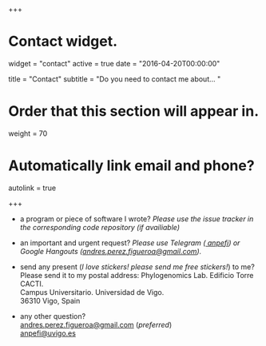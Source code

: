 +++
# Contact widget.
widget = "contact"
active = true
date = "2016-04-20T00:00:00"

title = "Contact"
subtitle = "Do you need to contact me about... "

# Order that this section will appear in.
weight = 70

# Automatically link email and phone?
autolink = true


+++


* a program or piece of software I wrote? *Please use the issue tracker in the corresponding code repository (if availiable)* [<i class="fa fa-github big-icon"></i>](https://github.com/anpefi/) [<i class="fa fa-gitlab big-icon"></i>](https://gitlab.com/anpefi) [<i class="fa fa-bitbucket big-icon"></i>](https://bitbucket.com/anpefi/)
 
* an important and urgent request? *Please use Telegram ([<i class="fa fa-telegram"></i> anpefi](https://t.me/anpefi)) or Google Hangouts (andres.perez.figueroa@gmail.com).*
 
* send any present (*I love stickers! please send me free stickers!*) to me? Please send it to my postal address:
        <i class="fa fa-home"></i> Phylogenomics Lab. Edificio Torre CACTI.   
        Campus Universitario. Universidad de Vigo.   
        36310 Vigo, Spain  
 
* any other question?  
        [<i class="fa fa-envelope"></i> andres.perez.figueroa@gmail.com](mailto:andres.perez.figueroa@gmail.com) (*preferred*)   
        [<i class="fa fa-envelope"></i> anpefi@uvigo.es](mailto:anpefi@uvigo.es)  



